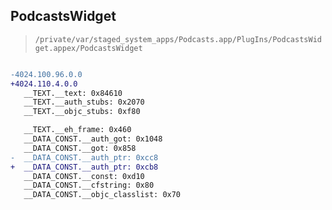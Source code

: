 ## PodcastsWidget

> `/private/var/staged_system_apps/Podcasts.app/PlugIns/PodcastsWidget.appex/PodcastsWidget`

```diff

-4024.100.96.0.0
+4024.110.4.0.0
   __TEXT.__text: 0x84610
   __TEXT.__auth_stubs: 0x2070
   __TEXT.__objc_stubs: 0xf80

   __TEXT.__eh_frame: 0x460
   __DATA_CONST.__auth_got: 0x1048
   __DATA_CONST.__got: 0x858
-  __DATA_CONST.__auth_ptr: 0xcc8
+  __DATA_CONST.__auth_ptr: 0xcb8
   __DATA_CONST.__const: 0xd10
   __DATA_CONST.__cfstring: 0x80
   __DATA_CONST.__objc_classlist: 0x70

```

